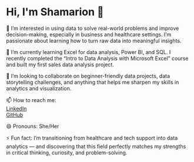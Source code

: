 # Hi, I'm Shamarion 👋

👀 I’m interested in using data to solve real-world problems and improve decision-making, especially in business and healthcare settings. I’m passionate about learning how to turn raw data into meaningful insights.

🌱 I’m currently learning Excel for data analysis, Power BI, and SQL. I recently completed the “Intro to Data Analysis with Microsoft Excel” course and built my first sales data analysis project.

💞️ I’m looking to collaborate on beginner-friendly data projects, data storytelling challenges, and anything that helps me sharpen my skills in analytics and visualization.

📫 How to reach me:  
[LinkedIn](linkedin.com/in/shamarion-calhoun-b632a1ba)  
[GitHub](https://github.com/Marihub92)

😄 Pronouns: She/Her 

⚡ Fun fact: I’m transitioning from healthcare and tech support into data analytics — and discovering that this field perfectly matches my strengths in critical thinking, curiosity, and problem-solving.


<!---
Marihub92/Marihub92 is a ✨ special ✨ repository because its `README.md` (this file) appears on your GitHub profile.
You can click the Preview link to take a look at your changes.
--->
